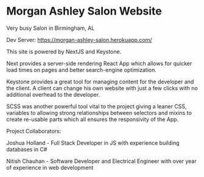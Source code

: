 # Morgan Ashley Salon Website
Very busy Salon in Birmingham, AL

Dev Server: https://morgan-ashley-salon.herokuapp.com/

This site is powered by NextJS and Keystone. 

Next provides a server-side rendering React App which allows for quicker load times on pages
and better search-engine optimization. 

Keystone provides a great tool for managing content for the developer and the client. A client can change his own website with 
just a few clicks with no additional overhead to the developer.

SCSS was another powerful tool vital to the project giving a leaner CSS, variables to allowing strong relationships between 
selectors and mixins to create re-usable parts which all ensures the responsivity of the App. 

Project Collaborators:

Joshua Holland - Full Stack Developer in JS with experience building databases in C#

Nitish Chauhan - Software Developer and Electrical Engineer with over year of experience in web development
